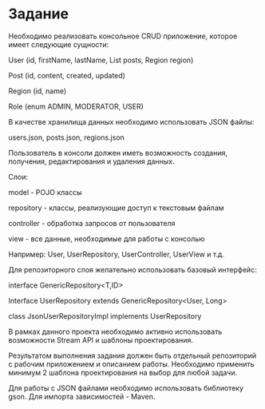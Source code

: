 <h1>Задание</h1>
Необходимо реализовать консольное CRUD приложение, которое имеет
следующие сущности:

User (id, firstName, lastName, List<Post> posts, Region region)
  
Post (id, content, created, updated)

Region (id, name)

Role (enum ADMIN, MODERATOR, USER)

В качестве хранилища данных необходимо использовать JSON файлы:

users.json, posts.json, regions.json

Пользователь в консоли должен иметь возможность создания, получения,
редактирования и удаления данных.

Слои:

model - POJO классы

repository - классы, реализующие доступ к текстовым файлам

controller - обработка запросов от пользователя

view - все данные, необходимые для работы с консолью

Например: User, UserRepository, UserController, UserView и т.д.

Для репозиторного слоя желательно использовать базовый интерфейс:

interface GenericRepository<T,ID>

Interface UserRepository extends GenericRepository<User, Long>

class JsonUserRepositoryImpl implements UserRepository

В рамках данного проекта необходимо активно использовать возможности
Stream API и шаблоны проектирования.

Результатом выполнения задания должен быть отдельный репозиторий с
рабочим приложением и описанием работы. Необходимо применить
минимум 2 шаблона проектирования на выбор для любой задачи.

Для работы с JSON файлами необходимо использовать библиотеку gson.
Для
импорта зависимостей - Maven.
